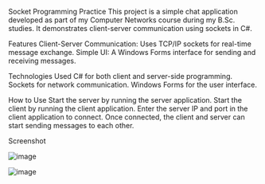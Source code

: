 Socket Programming Practice
This project is a simple chat application developed as part of my Computer Networks course during my B.Sc. studies. It demonstrates client-server communication using sockets in C#.

Features
Client-Server Communication: Uses TCP/IP sockets for real-time message exchange.
Simple UI: A Windows Forms interface for sending and receiving messages.

Technologies Used
C# for both client and server-side programming.
Sockets for network communication.
Windows Forms for the user interface.

How to Use
Start the server by running the server application.
Start the client by running the client application.
Enter the server IP and port in the client application to connect.
Once connected, the client and server can start sending messages to each other.


Screenshot

![image](https://github.com/user-attachments/assets/fd601166-913e-4e07-9822-59ec6dd39d8c)


![image](https://github.com/user-attachments/assets/eb08463f-718e-45d6-a5f7-0a179dfd56d7)
